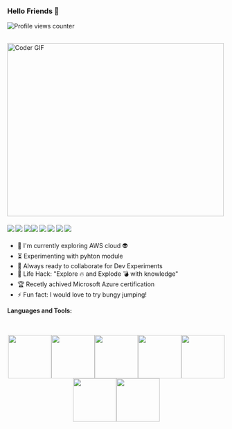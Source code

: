 

### Hello Friends 👋

![Profile views counter](https://caneco.dev/github-profile-view-counter.svg)

<!-- <p><em>Senior Software Enginner at <a href="https://www.e-core.com/pt/">AGL</a></br> -->
  
<br>
    <img src="https://media.giphy.com/media/SWoSkN6DxTszqIKEqv/giphy.gif" alt="Coder GIF" width="500" height="400">
<br>


 ####      ![](https://img.shields.io/badge/coding-%3C%2F%3E-blueviolet) ![](https://img.shields.io/badge/Python-%7C-0%2C%2022%2C%20100) ![](https://img.shields.io/badge/Ruby-%7C-0%2C%2022%2C%20100)![](https://img.shields.io/badge/C-%3C%2F%3E-yellow)  ![](https://img.shields.io/badge/C++-%7C-yellowgreen) ![](https://img.shields.io/badge/Csharp-%7C-yellowgreen) ![](https://img.shields.io/badge/AWS%20Cloud-%7C-orange) ![](https://img.shields.io/badge/Azure-%7C-blue)
 
- :telescope: I'm currently exploring AWS cloud :alien:
- :hourglass_flowing_sand: Experimenting with pyhton module
- :microscope: Always ready to collaborate for Dev Experiments
- :dart: Life Hack: "Explore :fire: and Explode :bomb: with knowledge" 
- :trophy: Recetly achived Microsoft Azure certification
- :zap: Fun fact: I would love to try bungy jumping!

**Languages and Tools:**  
<br>
<br>
<p align="center">
<img src="https://media.giphy.com/media/PiWfijeEeJEI0uB7j6/200.webp" width="100"><img src="https://media3.giphy.com/media/ln7z2eWriiQAllfVcn/200w.webp" width="100"><img src="https://i.giphy.com/media/LMt9638dO8dftAjtco/200.webp" width="100"><img src="https://i.giphy.com/media/eNAsjO55tPbgaor7ma/200w.webp" width="100"><img src="https://media3.giphy.com/media/kdFc8fubgS31b8DsVu/giphy.webp" width="100"><img src="https://i.giphy.com/media/KzJkzjggfGN5Py6nkT/200.webp" width="100"><img src="https://i.giphy.com/media/IdyAQJVN2kVPNUrojM/200.webp" width="100">
</p>
<br>
<br>


